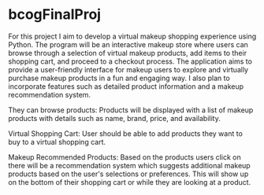 # bcogFinalProj

For this project I aim to develop a virtual makeup shopping experience using Python. The program will be an interactive makeup store where users can browse through a selection of virtual makeup products, add items to their shopping cart, and proceed to a checkout process. The application aims to provide a user-friendly interface for makeup users to explore and virtually purchase makeup products in a fun and engaging way. I also plan to incorporate features such as detailed product information and a makeup recommendation system.

They can browse products:
Products will be displayed with a list of makeup products with details such as name, brand, price, and availability.

Virtual Shopping Cart:
User should be able to add products they want to buy to a virtual shopping cart.

Makeup Recommended Products:
Based on the products users click on there will be a recommendation system which suggests additional makeup products based on the user's selections or preferences. This will show up on the bottom of their shopping cart or while they are looking at a product.

